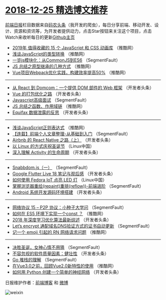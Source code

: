 # [2018-12-25 精选博文推荐](http://hao.caibaojian.com/date/2018/12/25)

[前端日报](http://caibaojian.com/c/news)栏目数据来自[码农头条](http://hao.caibaojian.com/)（我开发的爬虫），每日分享前端、移动开发、设计、资源和资讯等，为开发者提供动力，点击Star按钮来关注这个项目，点击Watch来收听每日的更新[Github主页](https://github.com/kujian/frontendDaily)
* [2019年 值得收藏的 15 个 JavaScript 和 CSS 动画库](http://hao.caibaojian.com/95739.html) （推酷网）
* [浅谈JavaScript的类型转换](http://hao.caibaojian.com/95738.html) （推酷网）
* [一览js模块化：从CommonJS到ES6](http://hao.caibaojian.com/95676.html) （SegmentFault）
* [JS 总结之原型继承的几种方式](http://hao.caibaojian.com/95726.html) （推酷网）
* [Vue项目Webpack优化实践，构建效率提高50%](http://hao.caibaojian.com/95737.html) （推酷网）

***
* [从 React 到 Domcom：一个提供 DOM 部件的 Web 框架](http://hao.caibaojian.com/95688.html) （开发者头条）
* [Vue 的打包优化之路](http://hao.caibaojian.com/95680.html) （开发者头条）
* [Javascript高级面试](http://hao.caibaojian.com/95663.html) （SegmentFault）
* [JS 总结之函数、作用域链](http://hao.caibaojian.com/95730.html) （推酷网）
* [Equifax 数据泄露的反思](http://hao.caibaojian.com/95698.html) （开发者头条）

***
* [浅谈JavaScript正则表达式](http://hao.caibaojian.com/95735.html) （推酷网）
* [【连载】前端个人文章整理-从基础到入门](http://hao.caibaojian.com/95669.html) （SegmentFault）
* [Airbnb 的 React Native 之路（上）](http://hao.caibaojian.com/95685.html) （开发者头条）
* [以 Linux 的方式庆祝圣诞节](http://hao.caibaojian.com/95757.html) （Linux中国）
* [深入理解 Activity 的生命周期](http://hao.caibaojian.com/95696.html) （开发者头条）

***
* [Snabbdom.js（一）](http://hao.caibaojian.com/95674.html) （SegmentFault）
* [Google Flutter Live 18 笔记与观后感](http://hao.caibaojian.com/95686.html) （开发者头条）
* [如何使用 Fedora IoT 点亮 LED 灯](http://hao.caibaojian.com/95758.html) （Linux中国）
* [掌握浏览器重绘(repaint)重排(reflow))-前端进阶](http://hao.caibaojian.com/95664.html) （SegmentFault）
* [Android 系统开发源码环境搭建](http://hao.caibaojian.com/95697.html) （开发者头条）

***
* [网络协议 15 &#8211; P2P 协议：小种子大学问](http://hao.caibaojian.com/95675.html) （SegmentFault）
* [如何在 ES5 环境下实现一个const ？](http://hao.caibaojian.com/95731.html) （推酷网）
* [2018 年深度学习优化算法最新综述](http://hao.caibaojian.com/95687.html) （开发者头条）
* [Let&#8217;s encrypt 通配域名DNS验证方式的证书自动更新](http://hao.caibaojian.com/95665.html) （SegmentFault）
* [记一个 emoji 引起的 RN 网络请求问题](http://hao.caibaojian.com/95732.html) （推酷网）

***
* [决胜圣诞，女神心情不用猜](http://hao.caibaojian.com/95666.html) （SegmentFault）
* [不容忽视的软件质量因素：健壮性](http://hao.caibaojian.com/95699.html) （开发者头条）
* [Go 堆栈的理解](http://hao.caibaojian.com/95677.html) （SegmentFault）
* [在Vue3.0之前，回顾Vue2.0新特性的使用](http://hao.caibaojian.com/95733.html) （推酷网）
* [如何用 Python 创建一个简单的神经网络](http://hao.caibaojian.com/95689.html) （开发者头条）

日报维护作者：[前端博客](http://caibaojian.com/) 和 [微博](http://caibaojian.com/go/weibo)

![weixin](https://user-images.githubusercontent.com/3055447/38468989-651132ac-3b80-11e8-8e6b-15122322a9d7.png)